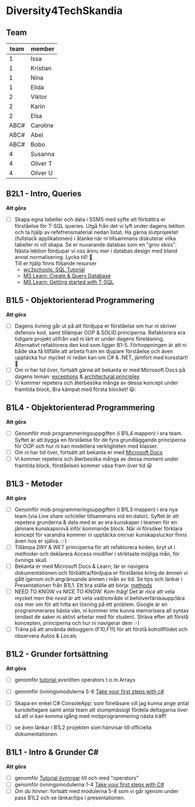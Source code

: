 # Diversity4TechSkandia

## Team

|team |member|
|-----|-------|
|1| Issa      |
|1  |Kristian |
|1  |Nina      |
|1  |Elida     |
|2 |Viktor     |
|2 |Karin      |
|2 |Elsa       |
|ABC# |Caroline   |
|ABC# |Abel       |
|ABC# |Bobo       |
|4 |Susanna    |
|4 |Oliver T   |
|4 |Oliver U   |


## B2L1 - Intro, Queries

**Att göra**
- [ ] Skapa egna tabeller och data i SSMS med syfte att förbättra er förståelse för T-SQL queries. Utgå från det vi lyft under dagens lektion och ta hjälp av refefrensmaterial nedan listat. Ha gärna slutprojektet (fullstack applikationen) i åtanke när ni tillsammans diskuterar vilka tabeller ni vill skapa. Se er nuvarande databas som en "grov skiss". Nästa lektion fördjupar vi oss ännu mer i databas design med bland annat normalisering. Lycka till! 🙂  
Till er hjälp finns följande resurser
  - [wc3schools: SQL Tutorial](https://www.w3schools.com/sql/default.asp)
  - [MS Learn: Create & Query Database](https://learn.microsoft.com/en-us/sql/t-sql/lesson-1-creating-database-objects?view=sql-server-ver16#create-a-database)
  - [MS Learn: Getting started with T-SQL](https://learn.microsoft.com/en-us/training/paths/get-started-querying-with-transact-sql/)


## B1L5 - Objektorienterad Programmering

**Att göra**
- [ ] Dagens övning går ut på att fördjupa er förståelse om hur ni skriver defensiv kod, samt tillämpar OOP & SOLID principerna. Refaktorera era tidigare projekt utifrån vad ni lärt er under dagens föreläsning. Alternativt refaktorera den kod som ligger B1-5. Förhoppningen är att ni både ska få tillfälle att arbeta fram en djupare förståelse och även upptäcka hur mycket ni redan kan om C# & .NET, jämfört med kursstart! 🙂
- [ ] Om ni har tid över, fortsätt gärna att bekanta er med Microsoft Docs på dagens teman: [exceptions](https://learn.microsoft.com/en-us/dotnet/api/system.exception?view=net-7.0) & [architectural principles](https://learn.microsoft.com/en-us/dotnet/architecture/modern-web-apps-azure/architectural-principles#single-responsibility)
- [ ] Vi kommer repetera och återbesöka många av dessa koncept under framtida block, Bra kämpat med första blocket! 😃: 

## B1L4 - Objektorienterad Programmering

**Att göra**
- [ ] Genomför mob programmeringsuppgiften (i B1L4 mappen) i era team. Syftet är att bygga en förståelse för de fyra grundläggande principerna för OOP och hur ni kan modellera verkligheten med klasser.  
- [ ] Om ni har tid över, fortsätt att bekanta er med [Microsoft Docs](https://learn.microsoft.com/en-us/dotnet/csharp/fundamentals/tutorials/oop)
- [ ] Vi kommer repetera och återbesöka många av dessa moment under framtida block, förståelsen kommer växa fram över tid :smiley: 

## B1L3 - Metoder

**Att göra**
- [ ] Genomför mob programmeringsuppgiften (i B1L3 mappen) i era nya team (via Live share och/eller tillsammans vid en dator). Syftet är att repetera grunderna & dela med er av era kunskaper i teamen för en jämnare kunskapsnivå inför kommande block. När ni försöker förklara koncept för varandra kommer ni upptäcka om/var kunskapsluckor finns även hos er själva. :-) 
- [ ] Tillämpa DRY & WET principerna för att refaktorera koden, bryt ut i methoder och deklarera Access modifier i striktaste möjliga mån, för övnings skull.  
- [ ] Bekanta er med Microsoft Docs & Learn; lär er navigera dokumentationen och förbättra/fördjupa er förståelse kring de ämnen vi gått igenom och angränsande ämnen i mån av tid. Se tips och länkar i Presentationen från B1L1. Ett bra ställe att börja: [methods](https://learn.microsoft.com/en-us/dotnet/csharp/methods)
- [ ] NEED TO KNOW vs NICE TO KNOW: Kom ihåg! Det är *nice* att veta mycket men the *need* är att veta vad/område vi behöverfärskaupp/lära oss mer om för att hitta en lösning på ett problem. Google är en programmerares bästa vän, ni kommer inte kunna memorisera all syntax (endast de saker ni aktivt arbetar med för studen). Sträva efter att förstå koncepten, principerna och hur ni navigerar dem :-) 
- [ ] Träna på att använda debuggern (F10,F11) för att förstå kotrollflödet och observera Autos & Locals

## B1L2 - Grunder fortsättning

**Att göra**
- [ ] genomför [tutorial ](https://www.w3schools.com/cs/cs_operators_comparison.php) avsnitten operators t.o.m Arrays  
- [ ] genomför övningsmodulerna 5-8 [Take your first steps with c#](https://learn.microsoft.com/en-us/training/paths/csharp-first-steps/)
- [ ] Skapa en enkel C# ConsoleApp: som föreläsare vill jag kunna ange antal kursdeltagare samt antal team att slumpmässigt fördela deltagarna över så att vi kan komma igång med mobprogrammering nästa träff!
- [ ] se även länkar i B1L2 projekten som hänvisar till officiella dokumentationen.


## B1L1 - Intro & Grunder C#

**Att göra**
- [ ] genomför [Tutorial övningar](https://www.w3schools.com/cs/index.php) till och med "operators"
- [ ] genomför övningsmodulerna 1-4 [Take your first steps with C#](https://learn.microsoft.com/en-us/training/paths/csharp-first-steps/)
- [ ] *Om du hinner*: fortsätt med modulerna 5-8 som vi går igenom under pass B1L2 och se länkar/tips i presentationen.
